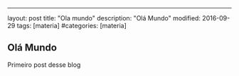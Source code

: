 ---
layout: post
title: "Ola mundo"
description: "Olá Mundo"
modified: 2016-09-29
tags: [materia]
#categories: [materia]


## Olá Mundo

Primeiro post desse blog
